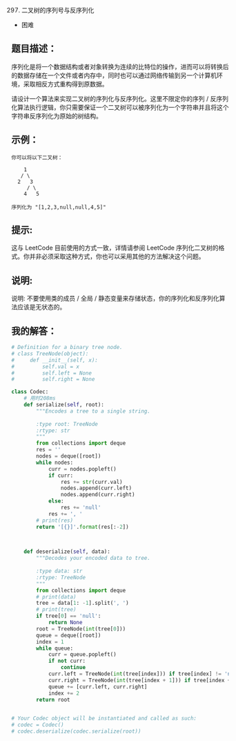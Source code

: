 0297. 二叉树的序列号与反序列化

- 困难

## 题目描述：
序列化是将一个数据结构或者对象转换为连续的比特位的操作，进而可以将转换后的数据存储在一个文件或者内存中，同时也可以通过网络传输到另一个计算机环境，采取相反方式重构得到原数据。

请设计一个算法来实现二叉树的序列化与反序列化。这里不限定你的序列 / 反序列化算法执行逻辑，你只需要保证一个二叉树可以被序列化为一个字符串并且将这个字符串反序列化为原始的树结构。

## 示例：
```
你可以将以下二叉树：

    1
   / \
  2   3
     / \
    4   5

序列化为 "[1,2,3,null,null,4,5]"
```

## 提示:
这与 LeetCode 目前使用的方式一致，详情请参阅 LeetCode 序列化二叉树的格式。你并非必须采取这种方式，你也可以采用其他的方法解决这个问题。

## 说明:
说明: 不要使用类的成员 / 全局 / 静态变量来存储状态，你的序列化和反序列化算法应该是无状态的。


## 我的解答：
``` python
# Definition for a binary tree node.
# class TreeNode(object):
#     def __init__(self, x):
#         self.val = x
#         self.left = None
#         self.right = None

class Codec:
    # 用时208ms
    def serialize(self, root):
        """Encodes a tree to a single string.
        
        :type root: TreeNode
        :rtype: str
        """
        from collections import deque
        res = ''
        nodes = deque([root])
        while nodes:
            curr = nodes.popleft()
            if curr:
                res += str(curr.val)
                nodes.append(curr.left)
                nodes.append(curr.right)
            else:
                res += 'null'
            res += ', '
        # print(res)
        return '[{}]'.format(res[:-2])

        

    def deserialize(self, data):
        """Decodes your encoded data to tree.
        
        :type data: str
        :rtype: TreeNode
        """
        from collections import deque
        # print(data)
        tree = data[1: -1].split(', ')
        # print(tree)
        if tree[0] == 'null':
            return None
        root = TreeNode(int(tree[0]))
        queue = deque([root])
        index = 1
        while queue:
            curr = queue.popleft()
            if not curr:
                continue
            curr.left = TreeNode(int(tree[index])) if tree[index] != 'null' else None
            curr.right = TreeNode(int(tree[index + 1])) if tree[index + 1] != 'null' else None
            queue += [curr.left, curr.right]
            index += 2
        return root
            

# Your Codec object will be instantiated and called as such:
# codec = Codec()
# codec.deserialize(codec.serialize(root))
```
